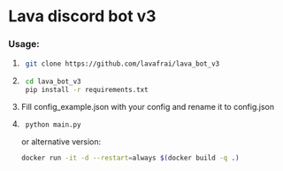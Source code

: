 # Lava discord bot v3

### Usage:
1) ```bash
    git clone https://github.com/lavafrai/lava_bot_v3
    ```
2) ```bash
    cd lava_bot_v3
    pip install -r requirements.txt
    ```
3) Fill config_example.json with your config and rename it to config.json
4) ```bash
    python main.py
    ```

   or alternative version:
    ```bash
    docker run -it -d --restart=always $(docker build -q .)
    ```
